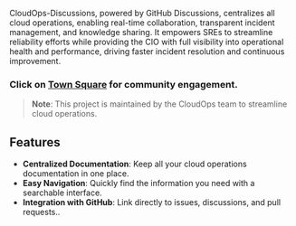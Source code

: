 <link rel="stylesheet" href="{{ site.baseurl }}/assets/css/style.css">

CloudOps-Discussions, powered by GitHub Discussions, centralizes all cloud operations, enabling real-time collaboration, transparent incident management, and knowledge sharing. It empowers SREs to streamline reliability efforts while providing the CIO with full visibility into operational health and performance, driving faster incident resolution and continuous improvement.

### Click on [Town Square](https://github.com/vchinnap/CloudOps-Discussions/discussions/categories/town-square) for community engagement.

> **Note**: This project is maintained by the CloudOps team to streamline cloud operations.

## Features
- **Centralized Documentation**: Keep all your cloud operations documentation in one place.
- **Easy Navigation**: Quickly find the information you need with a searchable interface.
- **Integration with GitHub**: Link directly to issues, discussions, and pull requests..
